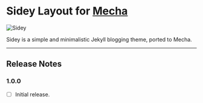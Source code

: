Sidey Layout for [Mecha](https://github.com/mecha-cms/mecha)
============================================================

![Sidey]()

Sidey is a simple and minimalistic Jekyll blogging theme, ported to Mecha.

---

Release Notes
-------------

### 1.0.0

 - [ ] Initial release.